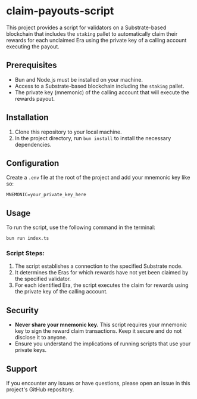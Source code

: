 # claim-payouts-script

This project provides a script for validators on a Substrate-based blockchain that includes the `staking` pallet to automatically claim their rewards for each unclaimed Era using the private key of a calling account executing the payout.

## Prerequisites

- Bun and Node.js must be installed on your machine.
- Access to a Substrate-based blockchain including the `staking` pallet.
- The private key (mnemonic) of the calling account that will execute the rewards payout.

## Installation

1. Clone this repository to your local machine.
2. In the project directory, run `bun install` to install the necessary dependencies.

## Configuration

Create a `.env` file at the root of the project and add your mnemonic key like so:

`MNEMONIC=your_private_key_here`

## Usage

To run the script, use the following command in the terminal:

`bun run index.ts`

### Script Steps:

1. The script establishes a connection to the specified Substrate node.
2. It determines the Eras for which rewards have not yet been claimed by the specified validator.
3. For each identified Era, the script executes the claim for rewards using the private key of the calling account.

## Security

- **Never share your mnemonic key.** This script requires your mnemonic key to sign the reward claim transactions. Keep it secure and do not disclose it to anyone.
- Ensure you understand the implications of running scripts that use your private keys.

## Support

If you encounter any issues or have questions, please open an issue in this project's GitHub repository.